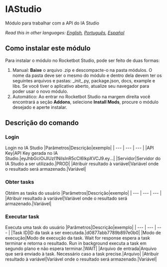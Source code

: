 # IAStudio
  
Módulo para trabalhar com a API do IA Studio  

*Read this in other languages: [English](Manual_IAStudio.md), [Português](Manual_IAStudio.pr.md), [Español](Manual_IAStudio.es.md)*
  
## Como instalar este módulo
  
Para instalar o módulo no Rocketbot Studio, pode ser feito de duas formas:
1. Manual: __Baixe__ o arquivo .zip e descompacte-o na pasta módulos. O nome da pasta deve ser o mesmo do módulo e dentro dela devem ter os seguintes arquivos e pastas: \__init__.py, package.json, docs, example e libs. Se você tiver o aplicativo aberto, atualize seu navegador para poder usar o novo módulo.
2. Automático: Ao entrar no Rocketbot Studio na margem direita você encontrará a seção **Addons**, selecione **Install Mods**, procure o módulo desejado e aperte instalar.  


## Descrição do comando

### Login
  
Login no IA Studio
|Parâmetros|Descrição|exemplo|
| --- | --- | --- |
|API Key|API Key gerada no IA Studio.|eyJhbGciOiJIUzI1NiIsInR5cCI6IkpXVCJ9.ey...|
|Servidor|Servidor do IA Studio a ser utilizado.|PROD|
|Atribuir resultado à variável|Variável onde o resultado será armazenado.|Variável|

### Obter tasks
  
Obtém as tasks do usuário
|Parâmetros|Descrição|exemplo|
| --- | --- | --- |
|Atribuir resultado à variável|Variável onde o resultado será armazenado.|Variável|

### Executar task
  
Executa uma task do usuário
|Parâmetros|Descrição|exemplo|
| --- | --- | --- |
|Task ID|ID da task a ser executada.|d0877abb7789b897e0b0|
|Modo de execução|Modo de execução da task. Wait for response espera a task terminar e retorna o resultado. Run in background executa a task em segundo plano e não espera terminar.|WAIT|
|Arquivo de entrada|Arquivo que será enviado à task. Necessário caso a task precise.|Arquivo|
|Atribuir resultado à variável|Variável onde o resultado será armazenado.|Variável|
